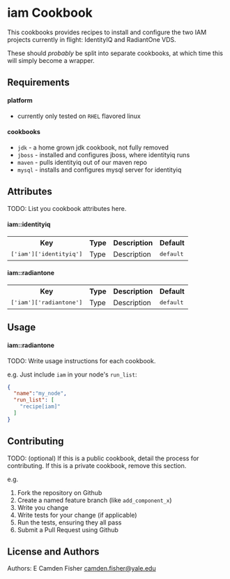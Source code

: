 iam Cookbook
============

This cookbooks provides recipes to install and configure the two IAM projects currently in flight:  IdentityIQ and RadiantOne VDS.

These should *probably* be split into separate cookbooks, at which time this will simply become a wrapper.

Requirements
------------

#### platform  
- currently only tested on `RHEL` flavored linux

#### cookbooks
- `jdk` - a home grown jdk cookbook, not fully removed
- `jboss` - installed and configures jboss, where identityiq runs
- `maven` - pulls identityiq out of our maven repo
- `mysql` - installs and configures mysql server for identityiq


Attributes
----------
TODO: List you cookbook attributes here.

#### iam::identityiq
<table>
  <tr>
    <th>Key</th>
    <th>Type</th>
    <th>Description</th>
    <th>Default</th>
  </tr>
  <tr>
    <td><tt>['iam']['identityiq']</tt></td>
    <td>Type</td>
    <td>Description</td>
    <td><tt>default</tt></td>
  </tr>
</table>

#### iam::radiantone
<table>
  <tr>
    <th>Key</th>
    <th>Type</th>
    <th>Description</th>
    <th>Default</th>
  </tr>
  <tr>
    <td><tt>['iam']['radiantone']</tt></td>
    <td>Type</td>
    <td>Description</td>
    <td><tt>default</tt></td>
  </tr>
</table>

Usage
-----
#### iam::radiantone
TODO: Write usage instructions for each cookbook.

e.g.
Just include `iam` in your node's `run_list`:

```json
{
  "name":"my_node",
  "run_list": [
    "recipe[iam]"
  ]
}
```

Contributing
------------
TODO: (optional) If this is a public cookbook, detail the process for contributing. If this is a private cookbook, remove this section.

e.g.
1. Fork the repository on Github
2. Create a named feature branch (like `add_component_x`)
3. Write you change
4. Write tests for your change (if applicable)
5. Run the tests, ensuring they all pass
6. Submit a Pull Request using Github

License and Authors
-------------------
Authors: E Camden Fisher <camden.fisher@yale.edu>
